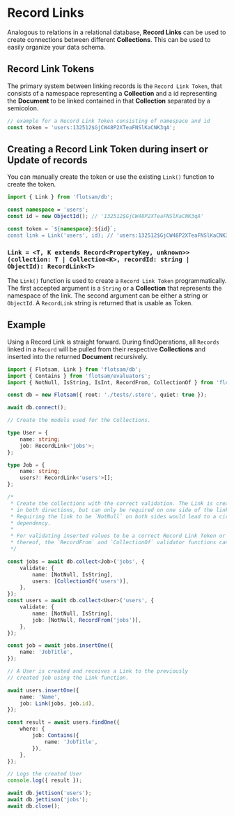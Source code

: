<!-- @format -->

# Record Links

Analogous to relations in a relational database, **Record Links** can be used to create connections between different **Collections**. This can be used to easily organize your data schema.

## Record Link Tokens

The primary system between linking records is the `Record Link Token`, that consists of a namespace representing a **Collection** and a id representing the **Document** to be linked contained in that **Collection** separated by a semicolon.

```ts
// example for a Record Link Token consisting of namespace and id
const token = 'users:132512$GjCW48P2XTeaFNSlKaCNK3qA';
```

## Creating a Record Link Token during insert or Update of records

You can manually create the token or use the existing `Link()` function to create the token.

```ts
import { Link } from 'flotsam/db';

const namespace = 'users';
const id = new ObjectId(); // '132512$GjCW48P2XTeaFNSlKaCNK3qA'

const token = `${namespace}:${id}`;
const link = Link('users', id); // 'users:132512$GjCW48P2XTeaFNSlKaCNK3qA'
```

### `Link = <T, K extends Record<PropertyKey, unknown>>(collection: T | Collection<K>, recordId: string | ObjectId): RecordLink<T>`

The `Link()` function is used to create a `Record Link Token` programmatically. The first accepted argument is a `String` or a **Collection** that represents the namespace of the link. The second argument can be either a string or `ObjectId`. A `RecordLink` string is returned that is usable as Token.

## Example

Using a Record Link is straight forward. During findOperations, all `Records` linked in a `Record` will be pulled from their respective **Collections** and inserted into the returned **Document** recursively.

```ts
import { Flotsam, Link } from 'flotsam/db';
import { Contains } from 'flotsam/evaluators';
import { NotNull, IsString, IsInt, RecordFrom, CollectionOf } from 'flotsam/validators';

const db = new Flotsam({ root: './tests/.store', quiet: true });

await db.connect();

// Create the models used for the Collections.

type User = {
    name: string;
    job: RecordLink<'jobs'>;
};

type Job = {
    name: string;
    users?: RecordLink<'users'>[];
};

/*
 * Create the collections with the correct validation. The Link is created
 * in both directions, but can only be required on one side of the link.
 * Requiring the link to be `NotNull` on both sides would lead to a circular
 * dependency.
 *
 * For validating inserted values to be a correct Record Link Token or array
 * thereof, the `RecordFrom` and `CollectionOf` validator functions can be used
 */

const jobs = await db.collect<Job>('jobs', {
    validate: {
        name: [NotNull, IsString],
        users: [CollectionOf('users')],
    },
});
const users = await db.collect<User>('users', {
    validate: {
        name: [NotNull, IsString],
        job: [NotNull, RecordFrom('jobs')],
    },
});

const job = await jobs.insertOne({
    name: 'JobTitle',
});

// A User is created and receives a Link to the previously
// created job using the Link function.

await users.insertOne({
    name: 'Name',
    job: Link(jobs, job.id),
});

const result = await users.findOne({
    where: {
        job: Contains({
            name: 'JobTitle',
        }),
    },
});

// Logs the created User
console.log({ result });

await db.jettison('users');
await db.jettison('jobs');
await db.close();
```
